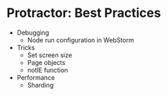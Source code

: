 # Protractor: Best Practices

* Debugging
  * Node run configuration in WebStorm   
* Tricks
  *  Set screen size
  *  Page objects
  *  notIE function
* Performance
  * Sharding
